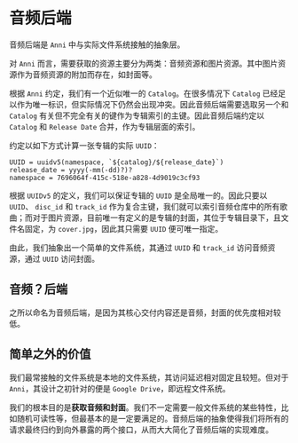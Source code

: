 # 音频后端

音频后端是 `Anni` 中与实际文件系统接触的抽象层。

对 `Anni` 而言，需要获取的资源主要分为两类：音频资源和图片资源。其中图片资源作为音频资源的附加而存在，如封面等。

根据 `Anni` 约定，我们有一个近似唯一的 `Catalog`。在很多情况下 `Catalog` 已经足以作为唯一标识，但实际情况下仍然会出现冲突。因此音频后端需要选取另一个和 `Catalog` 有关但不完全有关的键作为专辑索引的主键。因此音频后端约定以 `Catalog` 和 `Release Date` 合并，作为专辑层面的索引。

约定以如下方式计算一张专辑的实际 `UUID`：

```
UUID = uuidv5(namespace, `${catalog}/${release_date}`)
release_date = yyyy(-mm(-dd)?)?
namespace = 7696064f-415c-518e-a828-4d9019c3cf93
```

根据 `UUIDv5` 的定义，我们可以保证专辑的 `UUID` 是全局唯一的。因此只要以 `UUID`、 `disc_id` 和 `track_id` 作为复合主键，我们就可以索引音频仓库中的所有歌曲；而对于图片资源，目前唯一有定义的是专辑的封面，其位于专辑目录下，且文件名固定，为 `cover.jpg`，因此其只需要 `UUID` 便可唯一指定。

由此，我们抽象出一个简单的文件系统，其通过 `UUID` 和 `track_id` 访问音频资源，通过 `UUID` 访问封面。

## 音频？后端

之所以命名为音频后端，是因为其核心交付内容还是音频，封面的优先度相对较低。

## 简单之外的价值

我们最常接触的文件系统是本地的文件系统，其访问延迟相对固定且较短。但对于 `Anni`，其设计之初针对的便是 `Google Drive`，即远程文件系统。

我们的根本目的是**获取音频和封面**。我们不一定需要一般文件系统的某些特性，比如随机可读性等，但最基本的是一定要满足的。音频后端的抽象使得我们将所有的请求最终归约到向外暴露的两个接口，从而大大简化了音频后端的实现难度。
